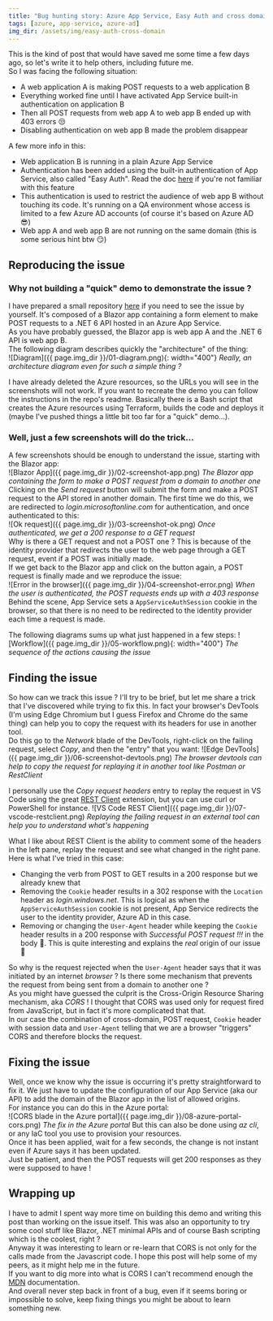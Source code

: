 ```yaml
---
title: "Bug hunting story: Azure App Service, Easy Auth and cross domain POST queries"
tags: [azure, app-service, azure-ad]
img_dir: /assets/img/easy-auth-cross-domain
---
```


This is the kind of post that would have saved me some time a few days ago, so let's write it to help others, including future me.  
So I was facing the following situation:
- A web application A is making POST requests to a web application B
- Everything worked fine until I have activated App Service built-in authentication on application B
- Then all POST requests from web app A to web app B ended up with 403 errors 😒
- Disabling authentication on web app B made the problem disappear

A few more info in this:
- Web application B is running in a plain Azure App Service
- Authentication has been added using the built-in authentication of App Service, also called "Easy Auth". Read the doc [here](https://docs.microsoft.com/en-us/azure/app-service/overview-authentication-authorization) if you're not familiar with this feature
- This authentication is used to restrict the audience of web app B without touching its code. It's running on a QA environment whose access is limited to a few Azure AD accounts (of course it's based on Azure AD 😎)
- Web app A and web app B are not running on the same domain (this is some serious hint btw 😏)


## Reproducing the issue

### Why not building a "quick" demo to demonstrate the issue ?
I have prepared a small repository [here](https://github.com/xaviermignot/azure-easy-auth-cross-domain-post) if you need to see the issue by yourself. It's composed of a Blazor app containing a form element to make POST requests to a .NET 6 API hosted in an Azure App Service.  
As you have probably guessed, the Blazor app is web app A and the .NET 6 API is web app B.  
The following diagram describes quickly the "architecture" of the thing:  
![Diagram]({{ page.img_dir }}/01-diagram.png){: width="400"} _Really, an architecture diagram even for such a simple thing ?_  

I have already deleted the Azure resources, so the URLs you will see in the screenshots will not work. If you want to recreate the demo you can follow the instructions in the repo's readme. Basically there is a Bash script that creates the Azure resources using Terraform, builds the code and deploys it (maybe I've pushed things a little bit too far for a "quick" demo...).  

### Well, just a few screenshots will do the trick...
A few screenshots should be enough to understand the issue, starting with the Blazor app:  
![Blazor App]({{ page.img_dir }}/02-screenshot-app.png) _The Blazor app containing the form to make a POST request from a domain to another one_
Clicking on the _Send request_ button will submit the form and make a POST request to the API stored in another domain. The first time we do this, we are redirected to _login.microsoftonline.com_ for authentication, and once authenticated to this:  
![Ok request]({{ page.img_dir }}/03-screenshot-ok.png) _Once authenticated, we get a 200 response to a GET request_  
Why is there a GET request and not a POST one ? This is because of the identity provider that redirects the user to the web page through a GET request, event if a POST was initially made.  
If we get back to the Blazor app and click on the button again, a POST request is finally made and we reproduce the issue:  
![Error in the browser]({{ page.img_dir }}/04-screenshot-error.png) _When the user is authenticated, the POST requests ends up with a 403 response_  
Behind the scene, App Service sets a `AppServiceAuthSession` cookie in the browser, so that there is no need to be redirected to the identity provider each time a request is made.

The following diagrams sums up what just happened in a few steps:
![Workflow]({{ page.img_dir }}/05-workflow.png){: width="400"} _The sequence of the actions causing the issue_


## Finding the issue

So how can we track this issue ? I'll try to be brief, but let me share a trick that I've discovered while trying to fix this. In fact your browser's DevTools (I'm using Edge Chromium but I guess Firefox and Chrome do the same thing) can help you to copy the request with its headers for use in another tool.  
Do this go to the _Network_ blade of the DevTools, right-click on the failing request, select _Copy_, and then the "entry" that you want:
![Edge DevTools]({{ page.img_dir }}/06-screenshot-devtools.png) _The browser devtools can help to copy the request for replaying it in another tool like Postman or RestClient_  

I personally use the _Copy request headers_ entry to replay the request in VS Code using the great [REST Client](https://marketplace.visualstudio.com/items?itemName=humao.rest-client) extension, but you can use curl or PowerShell for instance.
![VS Code REST Client]({{ page.img_dir }}/07-vscode-restclient.png) _Replaying the failing request in an external tool can help you to understand what's happening_

What I like about REST Client is the ability to comment some of the headers in the left pane, replay the request and see what changed in the right pane.  
Here is what I've tried in this case:
- Changing the verb from POST to GET results in a 200 response but we already knew that
- Removing the `Cookie` header results in a 302 response with the `Location` header as _login.windows.net_. This is logical as when the `AppServiceAuthSession` cookie is not present, App Service redirects the user to the identity provider, Azure AD in this case.
- Removing or changing the `User-Agent` header while keeping the `Cookie` header results in a 200 response with _Successful POST request !!!_ in the body 🤯. This is quite interesting and explains the _real_ origin of our issue 🤔

So why is the request rejected when the `User-Agent` header says that it was initiated by an internet _browser_ ? Is there some mechanism that prevents the request from being sent from a domain to another one ?  
As you might have guessed the culprit is the Cross-Origin Resource Sharing mechanism, aka _CORS_ ! I thought that CORS was used only for request fired from JavaScript, but in fact it's more complicated that that.  
In our case the combination of cross-domain, POST request, `Cookie` header with session data and `User-Agent` telling that we are a browser "triggers" CORS and therefore blocks the request.


## Fixing the issue

Well, once we know why the issue is occurring it's pretty straightforward to fix it. We just have to update the configuration of our App Service (aka our API) to add the domain of the Blazor app in the list of allowed origins.  
For instance you can do this in the Azure portal:  
![CORS blade in the Azure portal]({{ page.img_dir }}/08-azure-portal-cors.png) _The fix in the Azure portal_
But this can also be done using _az cli_, or any IaC tool you use to provision your resources.  
Once it has been applied, wait for a few seconds, the change is not instant even if Azure says it has been updated.  
Just be patient, and then the POST requests will get 200 responses as they were supposed to have !


## Wrapping up

I have to admit I spent way more time on building this demo and writing this post than working on the issue itself. This was also an opportunity to try some cool stuff like Blazor, .NET minimal APIs and of course Bash scripting which is the coolest, right ?  
Anyway it was interesting to learn or re-learn that CORS is not only for the calls made from the Javascript code. I hope this post will help some of my peers, as it might help me in the future.  
If you want to dig more into what is CORS I can't recommend enough the [MDN](https://developer.mozilla.org/en-US/docs/Web/HTTP/CORS) documentation.  
And overall never step back in front of a bug, even if it seems boring or impossible to solve, keep fixing things you might be about to learn something new.